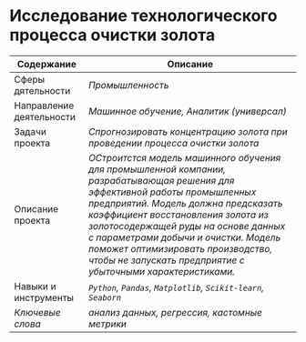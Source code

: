 # Исследование технологического процесса очистки золота
Содержание | Описание |
 ------------- | ---------------- |
Сферы дятельности | *Промышленность*
Направление деятельности | *Машинное обучение, Аналитик (универсал)*
Задачи проекта  | *Спрогнозировать концентрацию золота при проведении процесса очистки золота*
Описание проекта | *ОСтроитстся модель машинного обучения для промышленной компании, разрабатывающая решения для эффективной работы промышленных предприятий. Модель должна предсказать коэффициент восстановления золота из золотосодержащей руды на основе данных с параметрами добычи и очистки. Модель поможет оптимизировать производство, чтобы не запускать предприятие с убыточными характеристиками.*
Навыки и инструменты | *`Python`, `Pandas`, `Matplotlib`, `Scikit-learn`, `Seaborn`*
*Ключевые слова* | *анализ данных, регрессия, кастомные метрики*

